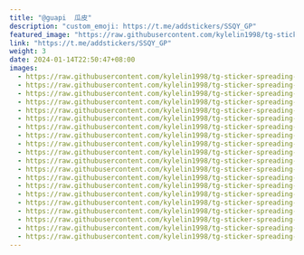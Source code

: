 ```yaml
---
title: "@guapi  瓜皮"
description: "custom_emoji: https://t.me/addstickers/SSQY_GP"
featured_image: "https://raw.githubusercontent.com/kylelin1998/tg-sticker-spreading-worldwide-images/main/img/82cd4389-42a3-4059-9d7e-3e05b53bd18a.jpg"
link: "https://t.me/addstickers/SSQY_GP"
weight: 3
date: 2024-01-14T22:50:47+08:00
images:
  - https://raw.githubusercontent.com/kylelin1998/tg-sticker-spreading-worldwide-images/main/img/82cd4389-42a3-4059-9d7e-3e05b53bd18a.jpg
  - https://raw.githubusercontent.com/kylelin1998/tg-sticker-spreading-worldwide-images/main/img/83842f0e-5244-4e27-8ead-24df5e382cc4.jpg
  - https://raw.githubusercontent.com/kylelin1998/tg-sticker-spreading-worldwide-images/main/img/6d8e0bf5-240c-47fe-8405-34ebe2016f2a.jpg
  - https://raw.githubusercontent.com/kylelin1998/tg-sticker-spreading-worldwide-images/main/img/d0d5c535-dcc5-4323-afad-efe212e0b2a7.jpg
  - https://raw.githubusercontent.com/kylelin1998/tg-sticker-spreading-worldwide-images/main/img/4bc6d685-210c-4ac1-8c94-94235d5644aa.jpg
  - https://raw.githubusercontent.com/kylelin1998/tg-sticker-spreading-worldwide-images/main/img/f7a09190-b710-42ff-9925-0dfa0daa4960.jpg
  - https://raw.githubusercontent.com/kylelin1998/tg-sticker-spreading-worldwide-images/main/img/6f686c0f-8d37-4eae-a6fa-b9ee115ba39c.jpg
  - https://raw.githubusercontent.com/kylelin1998/tg-sticker-spreading-worldwide-images/main/img/43f4be5a-5ca1-47ab-9182-21698324a51c.jpg
  - https://raw.githubusercontent.com/kylelin1998/tg-sticker-spreading-worldwide-images/main/img/0bb690c1-cc85-48e5-bda6-78886254b536.jpg
  - https://raw.githubusercontent.com/kylelin1998/tg-sticker-spreading-worldwide-images/main/img/d2c03dec-1507-4137-a0b8-8b42a5c2e805.jpg
  - https://raw.githubusercontent.com/kylelin1998/tg-sticker-spreading-worldwide-images/main/img/27716008-970d-4d4b-87b5-d8b6b8d7345d.jpg
  - https://raw.githubusercontent.com/kylelin1998/tg-sticker-spreading-worldwide-images/main/img/8494146c-6d34-4a4d-a766-e5159cde14cf.jpg
  - https://raw.githubusercontent.com/kylelin1998/tg-sticker-spreading-worldwide-images/main/img/370f51ac-5469-4352-bd2b-189b7b3c4128.jpg
  - https://raw.githubusercontent.com/kylelin1998/tg-sticker-spreading-worldwide-images/main/img/72747733-6fcb-4062-aa95-b861703e5d46.jpg
  - https://raw.githubusercontent.com/kylelin1998/tg-sticker-spreading-worldwide-images/main/img/8d82bc3d-5428-414d-89fa-58887bb1382a.jpg
  - https://raw.githubusercontent.com/kylelin1998/tg-sticker-spreading-worldwide-images/main/img/bace2629-e415-4577-abe2-857e448b6a29.jpg
  - https://raw.githubusercontent.com/kylelin1998/tg-sticker-spreading-worldwide-images/main/img/da4967ce-c065-420b-b406-b6a7e3f2fb01.jpg
  - https://raw.githubusercontent.com/kylelin1998/tg-sticker-spreading-worldwide-images/main/img/bd267ecd-7d56-4e5d-868b-9f3807b1e9d6.jpg
  - https://raw.githubusercontent.com/kylelin1998/tg-sticker-spreading-worldwide-images/main/img/bd4d81ac-2b58-461f-82d7-2f348d969da4.jpg
  - https://raw.githubusercontent.com/kylelin1998/tg-sticker-spreading-worldwide-images/main/img/894d8c1c-8b57-4b47-b95d-f234a9d03452.jpg
---
```

